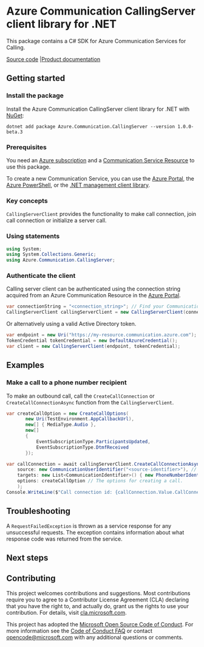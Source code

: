 # Azure Communication CallingServer client library for .NET

This package contains a C# SDK for Azure Communication Services for Calling.

[Source code][source] |[Product documentation][product_docs]
## Getting started

### Install the package
Install the Azure Communication CallingServer client library for .NET with [NuGet][nuget]:

```dotnetcli
dotnet add package Azure.Communication.CallingServer --version 1.0.0-beta.3
``` 

### Prerequisites
You need an [Azure subscription][azure_sub] and a [Communication Service Resource][communication_resource_docs] to use this package.

To create a new Communication Service, you can use the [Azure Portal][communication_resource_create_portal], the [Azure PowerShell][communication_resource_create_power_shell], or the [.NET management client library][communication_resource_create_net].

### Key concepts
`CallingServerClient` provides the functionality to make call connection, join call connection or initialize a server call.

### Using statements
```C# Snippet:Azure_Communication_ServerCalling_Tests_UsingStatements
using System;
using System.Collections.Generic;
using Azure.Communication.CallingServer;
```

### Authenticate the client
Calling server client can be authenticated using the connection string acquired from an Azure Communication Resource in the [Azure Portal][azure_portal].

```C# Snippet:Azure_Communication_ServerCalling_Tests_Samples_CreateServerCallingClient
var connectionString = "<connection_string>"; // Find your Communication Services resource in the Azure portal
CallingServerClient callingServerClient = new CallingServerClient(connectionString);
```

Or alternatively using a valid Active Directory token.
```C# Snippet:Azure_Communication_CallingServer_Tests_Samples_CreateCallingServerClientWithToken
var endpoint = new Uri("https://my-resource.communication.azure.com");
TokenCredential tokenCredential = new DefaultAzureCredential();
var client = new CallingServerClient(endpoint, tokenCredential);
```

## Examples
### Make a call to a phone number recipient
To make an outbound call, call the `CreateCallConnection` or `CreateCallConnectionAsync` function from the `CallingServerClient`.
```C# Snippet:Azure_Communication_Call_Tests_CreateCallOptions
var createCallOption = new CreateCallOptions(
       new Uri(TestEnvironment.AppCallbackUrl),
       new[] { MediaType.Audio },
       new[]
       {
           EventSubscriptionType.ParticipantsUpdated,
           EventSubscriptionType.DtmfReceived
       });
```
```C# Snippet:Azure_Communication_Call_Tests_CreateCallAsync
var callConnection = await callingServerClient.CreateCallConnectionAsync(
    source: new CommunicationUserIdentifier("<source-identifier>"), // Your Azure Communication Resource Guid Id used to make a Call
    targets: new List<CommunicationIdentifier>() { new PhoneNumberIdentifier("<targets-phone-number>") }, // E.164 formatted recipient phone number
    options: createCallOption // The options for creating a call.
    );
Console.WriteLine($"Call connection id: {callConnection.Value.CallConnectionId}");
```

## Troubleshooting
A `RequestFailedException` is thrown as a service response for any unsuccessful requests. The exception contains information about what response code was returned from the service.

## Next steps

## Contributing
This project welcomes contributions and suggestions. Most contributions require you to agree to a Contributor License Agreement (CLA) declaring that you have the right to, and actually do, grant us the rights to use your contribution. For details, visit [cla.microsoft.com][cla].

This project has adopted the [Microsoft Open Source Code of Conduct][coc]. For more information see the [Code of Conduct FAQ][coc_faq] or contact [opencode@microsoft.com][coc_contact] with any additional questions or comments.


[azure_sub]: https://azure.microsoft.com/free/dotnet/
[azure_portal]: https://portal.azure.com
[cla]: https://cla.microsoft.com
[coc]: https://opensource.microsoft.com/codeofconduct/
[coc_faq]: https://opensource.microsoft.com/codeofconduct/faq/
[coc_contact]: mailto:opencode@microsoft.com
[communication_resource_docs]: https://docs.microsoft.com/azure/communication-services/quickstarts/create-communication-resource?tabs=windows&pivots=platform-azp
[communication_resource_create_portal]:  https://docs.microsoft.com/azure/communication-services/quickstarts/create-communication-resource?tabs=windows&pivots=platform-azp
[communication_resource_create_power_shell]: https://docs.microsoft.com/powershell/module/az.communication/new-azcommunicationservice
[communication_resource_create_net]: https://docs.microsoft.com/azure/communication-services/quickstarts/create-communication-resource?tabs=windows&pivots=platform-net
[product_docs]: https://docs.microsoft.com/azure/communication-services/overview
[nuget]: https://www.nuget.org/
[source]: https://github.com/Azure/azure-sdk-for-net/tree/a20e269162fa88a43e5ba0e5bb28f2e76c74a484/sdk/communication/Azure.Communication.CallingServer/src
